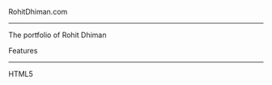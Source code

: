 RohitDhiman.com

---------------

The portfolio of Rohit Dhiman


Features 

------------------

HTML5